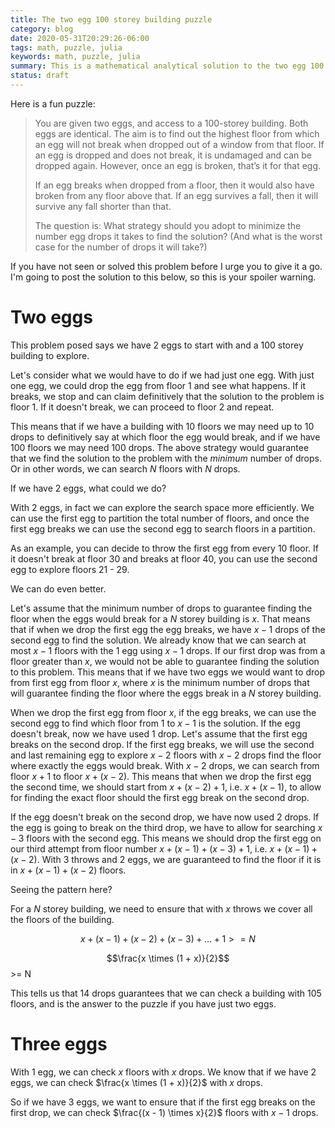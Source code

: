 ```yaml
---
title: The two egg 100 storey building puzzle
category: blog
date: 2020-05-31T20:29:26-06:00
tags: math, puzzle, julia
keywords: math, puzzle, julia
summary: This is a mathematical analytical solution to the two egg 100 storey building problem
status: draft
---
```


Here is a fun puzzle:

> You are given two eggs, and access to a 100-storey building. Both eggs are identical. The aim is to find out the highest floor from which an egg will not break when dropped out of a window from that floor. If an egg is dropped and does not break, it is undamaged and can be dropped again. However, once an egg is broken, that’s it for that egg.
>
> If an egg breaks when dropped from a floor, then it would also have broken from any floor above that. If an egg survives a fall, then it will survive any fall shorter than that.
>
> The question is: What strategy should you adopt to minimize the number egg drops it takes to find the solution? (And what is the worst case for the number of drops it will take?)

If you have not seen or solved this problem before I urge you to give it a go. I'm going to post the solution to this below, so this is your spoiler warning.

# Two eggs

This problem posed says we have 2 eggs to start with and a 100 storey building to explore.

Let's consider what we would have to do if we had just one egg.
With just one egg, we could drop the egg from floor 1 and see what happens.
If it breaks, we stop and can claim definitively that the solution to the problem is floor 1.
If it doesn't break, we can proceed to floor 2 and repeat.

This means that if we have a building with 10 floors we may need up to 10 drops to definitively say at which floor the egg would break, and if we have 100 floors we may need 100 drops.
The above strategy would guarantee that we find the solution to the problem with the _minimum_ number of drops.
Or in other words, we can search $N$ floors with $N$ drops.

If we have 2 eggs, what could we do?

With 2 eggs, in fact we can explore the search space more efficiently.
We can use the first egg to partition the total number of floors, and once the first egg breaks we can use the second egg to search floors in a partition.

As an example, you can decide to throw the first egg from every 10 floor.
If it doesn't break at floor 30 and breaks at floor 40, you can use the second egg to explore floors 21 - 29.

We can do even better.

Let's assume that the minimum number of drops to guarantee finding the floor when the eggs would break for a $N$ storey building is $x$.
That means that if when we drop the first egg the egg breaks, we have $x - 1$ drops of the second egg to find the solution.
We already know that we can search at most $x - 1$ floors with the $1$ egg using $x - 1$ drops.
If our first drop was from a floor greater than $x$, we would not be able to guarantee finding the solution to this problem.
This means that if we have two eggs we would want to drop from first egg from floor $x$, where $x$ is the minimum number of drops that will guarantee finding the floor where the eggs break in a $N$ storey building.

When we drop the first egg from floor $x$, if the egg breaks, we can use the second egg to find which floor from $1$ to $x - 1$ is the solution.
If the egg doesn't break, now we have used $1$ drop.
Let's assume that the first egg breaks on the second drop.
If the first egg breaks, we will use the second and last remaining egg to explore $x - 2$ floors with $x - 2$ drops find the floor where exactly the eggs would break.
With $x - 2$ drops, we can search from floor $x + 1$ to floor $x + (x - 2)$.
This means that when we drop the first egg the second time, we should start from $x + (x - 2) + 1$, i.e. $x + (x - 1)$, to allow for finding the exact floor should the first egg break on the second drop.

If the egg doesn't break on the second drop, we have now used $2$ drops.
If the egg is going to break on the third drop, we have to allow for searching $x - 3$ floors with the second egg.
This means we should drop the first egg on our third attempt from floor number $x + (x - 1) + (x - 3) + 1$, i.e. $x + (x - 1) + (x - 2)$.
With $3$ throws and $2$ eggs, we are guaranteed to find the floor if it is in $x + (x - 1) + (x - 2)$ floors.

Seeing the pattern here?

For a $N$ storey building, we need to ensure that with $x$ throws we cover all the floors of the building.

$$x + (x - 1) + (x - 2) + (x - 3) + \ldots + 1 >= N$$

$$\frac{x \times (1 + x)}{2}$$ >= N

This tells us that 14 drops guarantees that we can check a building with 105 floors, and is the answer to the puzzle if you have just two eggs.

# Three eggs

With 1 egg, we can check $x$ floors with $x$ drops.
We know that if we have 2 eggs, we can check $\frac{x \times (1 + x)}{2}$ with $x$ drops.

So if we have 3 eggs, we want to ensure that if the first egg breaks on the first drop, we can check $\frac{(x - 1) \times x}{2}$ floors with $x - 1$ drops.
